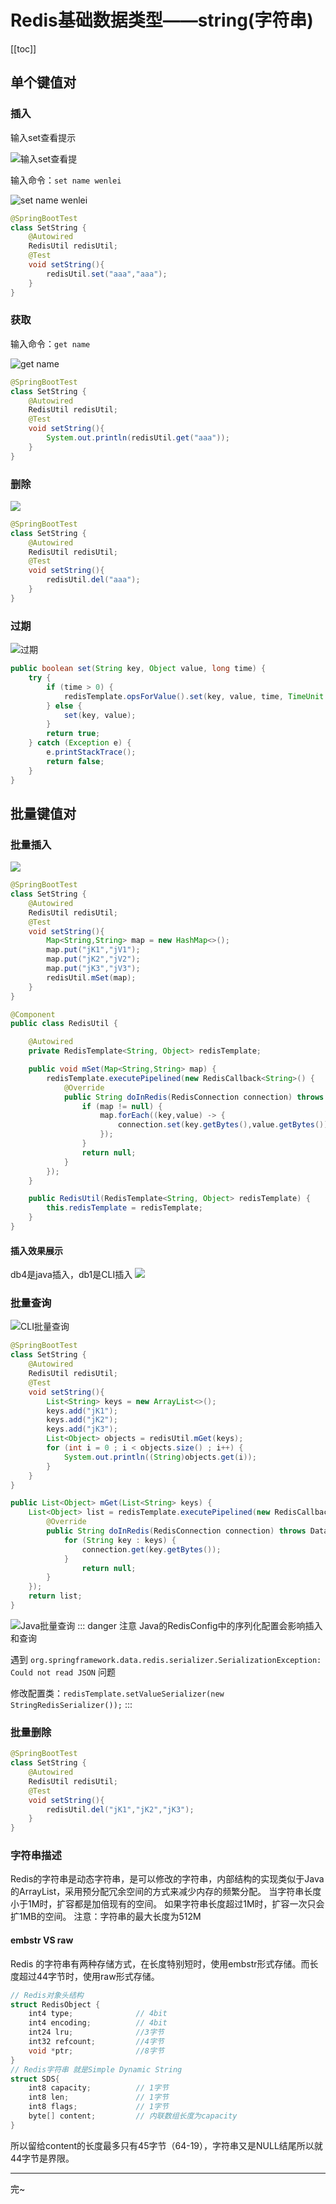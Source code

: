 # Redis基础数据类型——string(字符串)
[[toc]]

## 单个键值对

### 插入
输入set查看提示

![输入set查看提](img/unit2/ebe01495939f8bf13ece1df287a24eb7.png)

输入命令：`set name wenlei`

![set name wenlei](img/unit2/7b9d92d15d209c7a8b6595e18aded02c.png)
```java
@SpringBootTest
class SetString {
    @Autowired
    RedisUtil redisUtil;
    @Test
    void setString(){
        redisUtil.set("aaa","aaa");
    }
}
```

### 获取
输入命令：`get name`

![get name](img/unit2/44f99b0e89926bcd94b3e4a5e2b98f65.png)
```java
@SpringBootTest
class SetString {
    @Autowired
    RedisUtil redisUtil;
    @Test
    void setString(){
        System.out.println(redisUtil.get("aaa"));
    }
}
```

### 删除
![](img/unit2/11d650b588faea72f45b5b82fb49dbe0.png)
```java
@SpringBootTest
class SetString {
    @Autowired
    RedisUtil redisUtil;
    @Test
    void setString(){
        redisUtil.del("aaa");
    }
}
```
### 过期
![过期](img/unit2/710fcafd336357890ddb8b182a63a3d7.png)
```java
public boolean set(String key, Object value, long time) {
    try {
        if (time > 0) {
            redisTemplate.opsForValue().set(key, value, time, TimeUnit.SECONDS);
        } else {
            set(key, value);
        }
        return true;
    } catch (Exception e) {
        e.printStackTrace();
        return false;
    }
}
```

## 批量键值对
### 批量插入
![](img/unit2/c7240a697369f931bbdf991dc4d16946.png)
```java
@SpringBootTest
class SetString {
    @Autowired
    RedisUtil redisUtil;
    @Test
    void setString(){
        Map<String,String> map = new HashMap<>();
        map.put("jK1","jV1");
        map.put("jK2","jV2");
        map.put("jK3","jV3");
        redisUtil.mSet(map);
    }
}

@Component
public class RedisUtil {

    @Autowired
    private RedisTemplate<String, Object> redisTemplate;

    public void mSet(Map<String,String> map) {
        redisTemplate.executePipelined(new RedisCallback<String>() {
            @Override
            public String doInRedis(RedisConnection connection) throws DataAccessException {
                if (map != null) {
                    map.forEach((key,value) -> {
                        connection.set(key.getBytes(),value.getBytes());
                    });
                }
                return null;
            }
        });
    }

    public RedisUtil(RedisTemplate<String, Object> redisTemplate) {
        this.redisTemplate = redisTemplate;
    }
}
```
#### 插入效果展示
db4是java插入，db1是CLI插入
![](img/unit2/471709094bb69d330632c8545634043c.png)

### 批量查询
![CLI批量查询](img/unit2/250f52e85214aa942347dd51400acc71.png)
```java
@SpringBootTest
class SetString {
    @Autowired
    RedisUtil redisUtil;
    @Test
    void setString(){
        List<String> keys = new ArrayList<>();
        keys.add("jK1");
        keys.add("jK2");
        keys.add("jK3");
        List<Object> objects = redisUtil.mGet(keys);
        for (int i = 0 ; i < objects.size() ; i++) {
            System.out.println((String)objects.get(i));
        }
    }
}

public List<Object> mGet(List<String> keys) {
    List<Object> list = redisTemplate.executePipelined(new RedisCallback<String>() {
        @Override
        public String doInRedis(RedisConnection connection) throws DataAccessException {
            for (String key : keys) {
                connection.get(key.getBytes());
            }
                return null;
        }
    });
    return list;
}
```
![Java批量查询](img/unit2/c784bf5e005ed1b8d78761068bd7a487.png)
::: danger 注意
Java的RedisConfig中的序列化配置会影响插入和查询

遇到
`
org.springframework.data.redis.serializer.SerializationException: Could not read JSON
`
问题

修改配置类：`redisTemplate.setValueSerializer(new StringRedisSerializer());`
:::

### 批量删除
```java
@SpringBootTest
class SetString {
    @Autowired
    RedisUtil redisUtil;
    @Test
    void setString(){
        redisUtil.del("jK1","jK2","jK3");
    }
}
```

### 字符串描述
Redis的字符串是动态字符串，是可以修改的字符串，内部结构的实现类似于Java的ArrayList，采用预分配冗余空间的方式来减少内存的频繁分配。
当字符串长度小于1M时，扩容都是加倍现有的空间。
如果字符串长度超过1M时，扩容一次只会扩1MB的空间。
注意：字符串的最大长度为512M

#### embstr VS raw
Redis 的字符串有两种存储方式，在长度特别短时，使用embstr形式存储。而长度超过44字节时，使用raw形式存储。

```c
// Redis对象头结构
struct RedisObject {
    int4 type;              // 4bit
    int4 encoding;          // 4bit
    int24 lru;              //3字节
    int32 refcount;         //4字节
    void *ptr;              //8字节
}
// Redis字符串 就是Simple Dynamic String
struct SDS{
    int8 capacity;          // 1字节
    int8 len;               // 1字节
    int8 flags;             // 1字节
    byte[] content;         // 内联数组长度为capacity
}
```

所以留给content的长度最多只有45字节（64-19），字符串又是NULL结尾所以就44字节是界限。

---
完~
